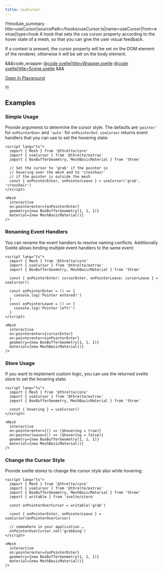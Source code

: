 ```yaml
---
title: useCursor
---
```


<script lang="ts">
import Wrapper from '$examples/extras/use-cursor/Wrapper.svelte'
</script>

!!!module_summary title=useCursor|sourcePath=/hooks/useCursor.ts|name=useCursor|from=extras|type=hook
A hook that sets the css cursor property according to the hover state of a mesh, so that you can give the user visual feedback.

If a context is present, the cursor property will be set on the DOM element of the renderer, otherwise it will be set on the body element.

<ExampleWrapper>
  <Wrapper />
</ExampleWrapper>

&&&code_wrapper
@[code svelte|title=Wrapper.svelte](../../examples/extras/use-cursor/Wrapper.svelte)
@[code svelte|title=Scene.svelte](../../examples/extras/use-cursor/Scene.svelte)
&&&

[Open In Playground](/playground/extras/use-cursor)

!!!

## Examples <!-- omit in toc -->

### Simple Usage

Provide arguments to determine the cursor style. The defaults are`'pointer'` for `onPointerOver` and `'auto'` for `onPointerOut`. `useCursor` returns event handlers that you can use to set the hovering state:

```svelte
<script lang="ts">
  import { Mesh } from '@threlte/core'
  import { useCursor } from '@threlte/extras'
  import { BoxBufferGeometry, MeshBasicMaterial } from 'three'

  // Set the cursor to 'grab' if the pointer is
  // hovering over the mesh and to 'crosshair'
  // if the pointer is outside the mesh
  const { onPointerEnter, onPointerLeave } = useCursor('grab', 'crosshair')
</script>

<Mesh
  interactive
  on:pointerenter={onPointerEnter}
  geometry={new BoxBufferGeometry(1, 1, 1)}
  material={new MeshBasicMaterial()}
/>
```

### Renaming Event Handlers

You can rename the event handlers to resolve naming conflicts. Additionally Svelte allows binding multiple event handlers to the same event:

```svelte
<script lang="ts">
  import { Mesh } from '@threlte/core'
  import { useCursor } from '@threlte/extras'
  import { BoxBufferGeometry, MeshBasicMaterial } from 'three'

  const { onPointerEnter: cursorEnter, onPointerLeave: cursorLeave } = useCursor()

  const onPointerEnter = () => {
    console.log('Pointer entered!')
  }
  const onPointerLeave = () => {
    console.log('Pointer left!')
  }
</script>

<Mesh
  interactive
  on:pointerenter={cursorEnter}
  on:pointerenter={onPointerEnter}
  geometry={new BoxBufferGeometry(1, 1, 1)}
  material={new MeshBasicMaterial()}
/>
```

### Store Usage

If you want to implement custom logic, you can use the returned svelte store to set the hovering state:

```svelte
<script lang="ts">
  import { Mesh } from '@threlte/core'
  import { useCursor } from '@threlte/extras'
  import { BoxBufferGeometry, MeshBasicMaterial } from 'three'

  const { hovering } = useCursor()
</script>

<Mesh
  interactive
  on:pointerenter={() => ($hovering = true)}
  on:pointerleave={() => ($hovering = false)}
  geometry={new BoxBufferGeometry(1, 1, 1)}
  material={new MeshBasicMaterial()}
/>
```

### Change the Cursor Style

Provide svelte stores to change the cursor style also while hovering:

```svelte
<script lang="ts">
  import { Mesh } from '@threlte/core'
  import { useCursor } from '@threlte/extras'
  import { BoxBufferGeometry, MeshBasicMaterial } from 'three'
  import { writable } from 'svelte/store'

  const onPointerOverCursor = writable('grab')

  const { onPointerEnter, onPointerLeave } = useCursor(onPointerOverCursor)

  // somewhere in your application …
  onPointerOverCursor.set('grabbing')
</script>

<Mesh
  interactive
  on:pointerenter={onPointerEnter}
  geometry={new BoxBufferGeometry(1, 1, 1)}
  material={new MeshBasicMaterial()}
/>
```
